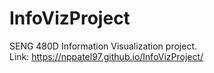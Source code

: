 # InfoVizProject

SENG 480D Information Visualization project.  
Link: https://nppatel97.github.io/InfoVizProject/  
